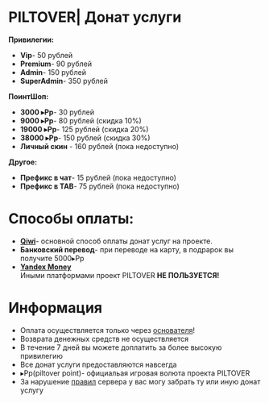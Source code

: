 # PILTOVER| Донат услуги 
**Привилегии:** 
- **Vip**- 50 рублей 
- **Premium**- 90 рублей 
- **Admin**- 150 рублей 
- **SuperAdmin**- 350 рублей 

**ПоинтШоп:** 
- **3000 ▸Pp**- 30 рублей 
- **9000 ▸Pp**- 80 рублей (скидка 10%) 
- **19000 ▸Pp**- 125 рублей (скидка 20%) 
- **38000 ▸Pp**- 150 рублей (скидка 30%) 
- **Личный скин** - 160 рублей (пока недоступно) 

**Другое:** 
- **Префикс в чат**- 15 рублей (пока недоступно) 
- **Префикс в TAB**- 75 рублей (пока недоступно) 

# Способы оплаты:
- **[Qiwi](https://qiwi.com/)**- основной способ оплаты донат услуг на проекте.
- **Банковский перевод**- при переводе на карту, в подрарок вы получите 5000▸Pp
- **[Yandex Money](https://money.yandex.ru)**
<br> Иными платформами проект PILTOVER **НЕ ПОЛЬЗУЕТСЯ!**

# Информация 
- Оплата осуществляется только через [основателя](https://vk.com/oleg_volkov_ru)!
- Возврата денежных средств не осуществляется 
- В течение 7 дней вы можете доплатить за более высокую привилегию 
- Все донат услуги предоставляются навсегда 
- ▸Pp(piltover point)- официальая игровая волюта проекта PILTOVER 
- За нарушение [правил](https://github.com/SirShaco/PILTOVER/blob/master/rule..) сервера у вас могу забрать ту или иную донат услугу

 

